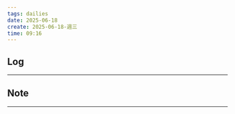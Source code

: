 ```yaml
---
tags: dailies  
date: 2025-06-18
create: 2025-06-18-週三
time: 09:16
---
```

## Log
---


## Note
---

